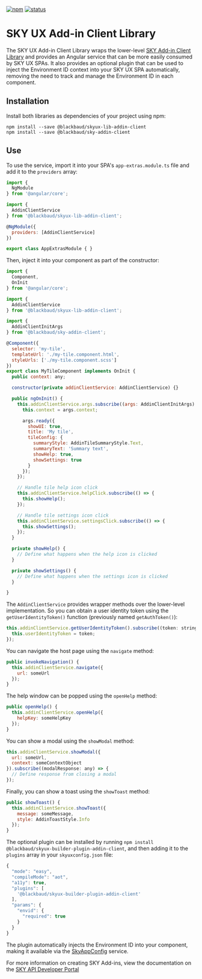 [![npm](https://img.shields.io/npm/v/@blackbaud/skyux-lib-addin-client.svg)](https://www.npmjs.com/package/@blackbaud/skyux-lib-addin-client)
[![status](https://travis-ci.org/blackbaud/skyux-lib-addin-client.svg?branch=master)](https://travis-ci.org/blackbaud/skyux-lib-addin-client)

# SKY UX Add-in Client Library

The SKY UX Add-in Client Library wraps the lower-level [SKY Add-in Client Library](https://github.com/blackbaud/sky-addin-client) and provides an Angular service that can be more easily consumed by SKY UX SPAs. It also provides an optional plugin that can be used to inject the Environment ID context into your SKY UX SPA automatically, removing the need to track and manage the Environment ID in each component.

## Installation

Install both libraries as dependencies of your project using npm:

```
npm install --save @blackbaud/skyux-lib-addin-client
npm install --save @blackbaud/sky-addin-client
```

## Use

To use the service, import it into your SPA's `app-extras.module.ts` file and add it to the `providers` array:

```js
import {
  NgModule
} from '@angular/core';

import {
  AddinClientService
} from '@blackbaud/skyux-lib-addin-client';

@NgModule({
  providers: [AddinClientService]
})

export class AppExtrasModule { }
```

Then, inject it into your component as part of the constructor:

```js
import {
  Component,
  OnInit
} from '@angular/core';

import {
  AddinClientService
} from '@blackbaud/skyux-lib-addin-client';

import {
  AddinClientInitArgs
} from '@blackbaud/sky-addin-client';

@Component({
  selector: 'my-tile',
  templateUrl: './my-tile.component.html',
  styleUrls: ['./my-tile.component.scss']
})
export class MyTileComponent implements OnInit {
  public context: any;

  constructor(private addinClientService: AddinClientService) {}

  public ngOnInit() {
    this.addinClientService.args.subscribe((args: AddinClientInitArgs) => {
      this.context = args.context;

      args.ready({
        showUI: true,
        title: 'My tile',
        tileConfig: {
          summaryStyle: AddinTileSummaryStyle.Text,
          summaryText: 'Summary text',
          showHelp: true,
          showSettings: true
        }
      });
    });

    // Handle tile help icon click
    this.addinClientService.helpClick.subscribe(() => {
      this.showHelp();
    });

    // Handle tile settings icon click
    this.addinClientService.settingsClick.subscribe(() => {
      this.showSettings();
    });
  }

  private showHelp() {
    // Define what happens when the help icon is clicked
  }

  private showSettings() {
    // Define what happens when the settings icon is clicked
  }

}
```

The `AddinClientService` provides wrapper methods over the lower-level implementation.  So you can obtain a user identity token using the `getUserIdentityToken()` function (previously named `getAuthToken()`):

```js
this.addinClientService.getUserIdentityToken().subscribe((token: string) => {
  this.userIdentityToken = token;
});
  ```

You can navigate the host page using the `navigate` method:

```js
public invokeNavigation() {
  this.addinClientService.navigate({
    url: someUrl
  });
}
```

The help window can be popped using the `openHelp` method:

```js
public openHelp() {
  this.addinClientService.openHelp({
    helpKey: someHelpKey
  });
}
```

You can show a modal using the `showModal` method:

```js
this.addinClientService.showModal({
  url: someUrl,
  context: someContextObject
}).subscribe((modalResponse: any) => {
  // Define response from closing a modal
});
```

Finally, you can show a toast using the `showToast` method:

```js
public showToast() {
  this.addinClientService.showToast({
    message: someMessage,
    style: AddinToastStyle.Info
  });
}
```

The optional plugin can be installed by running `npm install @blackbaud/skyux-builder-plugin-addin-client`, and then adding it to the `plugins` array in your `skyuxconfig.json` file:

```js
{
  "mode": "easy",
  "compileMode": "aot",
  "a11y": true,
  "plugins": [
    '@blackbaud/skyux-builder-plugin-addin-client'
  ],
  "params": {
    "envid": {
      "required": true
    }
  }
}
```

The plugin automatically injects the Environment ID into your component, making it available via the [SkyAppConfig](https://developer.blackbaud.com/skyux/learn/reference/configuration/apply-appsettings) service.

For more information on creating SKY Add-ins, view the documentation on the [SKY API Developer Portal](https://developer.blackbaud.com/skyapi/docs/addins)
